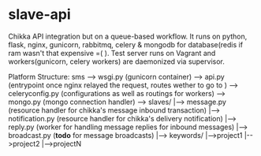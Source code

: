 # slave-api
Chikka API integration but on a queue-based workflow. It runs on 
python, flask, nginx, gunicorn, rabbitmq, celery &amp; 
mongodb for database(redis if ram wasn't that expensive =(   ). 
Test server runs on Vagrant and workers(gunicorn, celery workers) are daemonized via supervisor.

Platform Structure:
sms
--> wsgi.py (gunicorn container)
--> api.py  (entrypoint once nginx relayed the request, routes wether to go to )
--> celeryconfig.py (configurations as well as routings for workers)
--> mongo.py (mongo connection handler)
--> slaves/
  |--> message.py (resource handler for chikka's message inbound transaction)
  |--> notification.py (resource handler for chikka's delivery notification)
  |--> reply.py (worker for handling message replies for inbound messages)
  |--> broadcast.py (**todo** for message broadcasts)
  |--> keywords/
     |-->project1
     |-->project2
     |-->projectN
